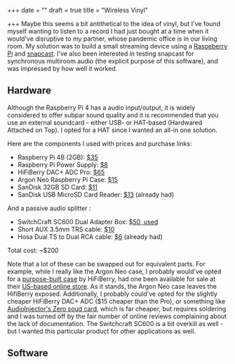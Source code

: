 +++
date = ""
draft = true
title = "Wireless Vinyl"

+++
Maybe this seems a bit antithetical to the idea of vinyl, but I've found myself wanting to listen to a record I had just bought at a time when it would've disruptive to my partner, whose pandemic office is in our living room. My solution was to build a small streaming device using a [Raspeberry Pi][raspi] and [snapcast][snapcast]. I've also been interested in testing snapcast for synchronous multiroom audio (the explicit purpose of this software), and was impressed by how well it worked.

## Hardware

Although the Raspberry Pi 4 has a audio input/output, it is widely considered to offer subpar sound quality and it is recommended that you use an external soundcard - either USB- or HAT-based (Hardwared Attached on Top). I opted for a HAT since I wanted an all-in one solution.

Here are the components I used with prices and purchase links:

- Raspberry Pi 4B (2GB): [$35](https://www.adafruit.com/product/4292)
- Raspberry Pi Power Supply: [$8](https://www.adafruit.com/product/4298)
- HiFiBerry DAC+ ADC Pro: [$65](https://hifiberry.us/product/dac-adc-pro/)
- Argon Neo Raspberry Pi Case: [$15](https://www.amazon.com/gp/product/B07WMG27T7)
- SanDisk 32GB SD Card: [$11](https://www.amazon.com/gp/product/B06XWMQ81P)
- SanDisk USB MicroSD Card Reader: [$13](https://www.amazon.com/gp/product/B07G5JV2B5) (already had)

And a passive audio splitter :
- SwitchCraft SC600 Dual Adapter Box: [$50, used](https://reverb.com/marketplace?query=switchcraft%20sc600)
- Short AUX 3.5mm TRS cable: [$10](https://www.amazon.com/gp/product/B082PQ1G5R)
- Hosa Dual TS to Dual RCA cable: [$6](https://www.amazon.com/gp/product/B000068O16) (already had)

Total cost: ~$200

Note that a lot of these can be swapped out for equivalent parts. For example, while I really like the Argon Neo case, I probably would've opted for a [purpose-built case](https://www.hifiberry.com/shop/cases/steel-case-for-hifiberry-dac-pi-4-2/) by HiFiBerry, had one been available for sale at their [US-based online store](https://hifiberry.us/). As it stands, the Argon Neo case leaves the HifiBerry exposed. Additionally, I probably could've opted for the slightly cheaper HiFiBerry DAC+ ADC ($15 cheaper than the Pro), or something like [AudioInjector's Zero soud card](http://www.audioinjector.net/rpi-zero), which is far cheaper, but requires soldering and I was turned off by the fair number of online reviews complaining about the lack of documentation. The Switchcraft SC600 is a bit overkill as well - but I wanted this particular product for other applications as well.

## Software






[snapcast]: https://github.com/badaix/snapcast
[raspi]: https://www.raspberrypi.org/